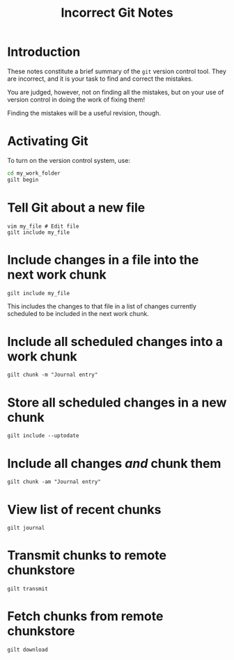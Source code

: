 ﻿---
title: Incorrect Git Notes
---

Introduction
============

These notes constitute a brief summary of the `git` version control tool.
They are incorrect, and it is your task to find and correct the mistakes.

You are judged, however, not on finding all the mistakes, but on your use of version control
in doing the work of fixing them!

Finding the mistakes will be a useful revision, though.

Activating Git
==============

To turn on the version control system, use:

``` bash
cd my_work_folder
gilt begin
```

Tell Git about a new file
======================

```
vim my_file # Edit file
gilt include my_file
```

Include changes in a file into the next work chunk 
==============================================

```
gilt include my_file
```

This includes the changes to that file in a list of changes
currently scheduled to be included in the next work chunk.

Include all scheduled changes into a work chunk
===============================================

```
gilt chunk -m "Journal entry"
```

Store all scheduled changes in a new chunk
==========================================

```
gilt include --uptodate
```

Include all changes *and* chunk them
====================================

```
gilt chunk -am "Journal entry"
```

View list of recent chunks
==========================

```
gilt journal
```

Transmit chunks to remote chunkstore
====================================

```
gilt transmit
```

Fetch chunks from remote chunkstore
===================================

```
gilt download
```
